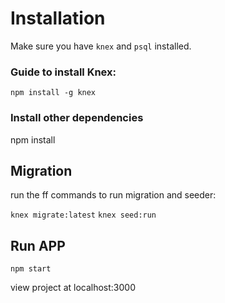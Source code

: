 # Installation

Make sure you have `knex` and `psql` installed.

### Guide to install Knex: 

`npm install -g knex`

### Install other dependencies

npm install


## Migration
run the ff commands to run migration and seeder:

`knex migrate:latest`
`knex seed:run`

## Run APP

`npm start`

view project at localhost:3000